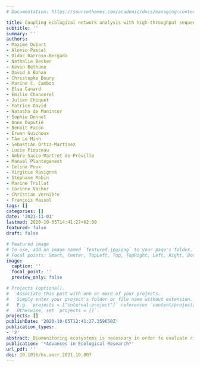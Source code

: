 ```yaml
---
# Documentation: https://sourcethemes.com/academic/docs/managing-content/

title: Coupling ecological network analysis with high-throughput sequencing-based surveys: Lessons from the next-generation biomonitoring project
subtitle: ''
summary: ''
authors:
- Maxime Dubart
- Alonso Pascal
- Didac Barroso-Bergada
- Nathalie Becker
- Kevin Bethune
- David A Bohan
- Christophe Boury
- Marine C. Cambon
- Elsa Canard
- Emilie Chancerel
- Julien Chiquet
- Patrice David
- Natasha de Manincor
- Sophie Donnet
- Anne Duputié
- Benoit Facon
- Erwan Guichoux
- Tâm Le Minh
- Sebastián Ortiz-Martínez
- Lucie Piouceau
- Ambre Sacco-Martret de Préville
- Manuel Plantegenest
- Celine Poux
- Virginie Ravignné
- Stéphane Robin
- Marine Trillat
- Corinne Vacher
- Christian Vernière
- François Massol
tags: []
categories: []
date: '2021-11-01'
lastmod: 2020-10-05T14:41:27+02:00
featured: false
draft: false

# Featured image
# To use, add an image named `featured.jpg/png` to your page's folder.
# Focal points: Smart, Center, TopLeft, Top, TopRight, Left, Right, BottomLeft, Bottom, BottomRight.
image:
  caption: ''
  focal_point: ''
  preview_only: false

# Projects (optional).
#   Associate this post with one or more of your projects.
#   Simply enter your project's folder or file name without extension.
#   E.g. `projects = ["internal-project"]` references `content/project/deep-learning/index.md`.
#   Otherwise, set `projects = []`.
projects: []
publishDate: '2020-10-05T12:41:27.359650Z'
publication_types:
- '2'
abstract: Biomonitoring ecosystems is necessary in order to evaluate risks and to efficiently manage ecosystems and their associated services. Agrosystems are the target of multiple stressors that can affect many species through effects cascading along food webs. However, classic biomonitoring, focused on species diversity or indicator species, might be a poor predictor of the risk of such whole-ecosystem perturbations. Thanks to high-throughput sequencing methods, however, it might be possible to obtain sufficient information about entire ecological communities to infer the functioning of their associated interaction networks, and thus monitor more closely the risk of the collapse of entire food webs due to external stressors. In the course of the ‘next-generation biomonitoring’ project, we collectively sought to experiment with this idea of inferring ecological networks on the basis of metabarcoding information gathered on different systems. We here give an overview of issues and preliminary results associated with this endeavour and highlight the main difficulties that such next-generation biomonitoring is still facing. Going from sampling protocols up to methods for comparing inferred networks, through biomolecular, bioinformatic, and network inference, we review all steps of the process, with a view towards generality and transferability towards other systems.
publication: '*Advances in Ecological Research*'
url_pdf: ''
doi: 10.1016/bs.aecr.2021.10.007
---
```

